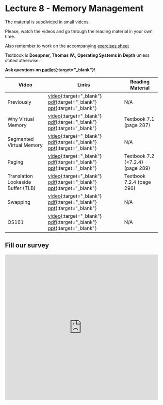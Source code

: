 # Lecture 8 - Memory Management

The material is subdivided in small videos.

Please, watch the videos and go through the reading material in your own time.

Also remember to work on the accompanying [exercises sheet](../exercises/EXERCISES8.html)

Textbook is **Doeppner, Thomas W., Operating Systems in Depth** unless stated otherwise.

**Ask questions on [padlet](https://uob.padlet.org/sanjayrawat/jv0uylswqwh3mga0){:target="_blank"}!**

| Video                   | Links                     |        Reading Material                                                                                                                                                                                      |
|-------------------------|---------------------------|----------------------------------------------------------------------------------------------------------------------------------------------------------------------------------------------|
| Previously | [video](){:target="_blank"}  [pdf](){:target="_blank"}  [ppt](){:target="_blank"}  | N/A |
| Why Virtual Memory | [video](){:target="_blank"}  [pdf](){:target="_blank"}  [ppt](){:target="_blank"}  | Textbook 7.1 (page 287) |
| Segmented Virtual Memory | [video](){:target="_blank"}  [pdf](){:target="_blank"}  [ppt](){:target="_blank"}  | N/A |
| Paging | [video](){:target="_blank"}  [pdf](){:target="_blank"}  [ppt](){:target="_blank"}  | Textbook 7.2 (<7.2.4) (page 289) |
| Translation Lookaside Buffer (TLB) | [video](){:target="_blank"}  [pdf](){:target="_blank"}  [ppt](){:target="_blank"}  | Textbook 7.2.4 (page 296) |
| Swapping | [video](){:target="_blank"}  [pdf](){:target="_blank"}  [ppt](){:target="_blank"}  | N/A |
| OS161 | [video](){:target="_blank"}  [pdf](){:target="_blank"}  [ppt](){:target="_blank"}  | N/A |

## Fill our survey

<iframe width="640px" height= "480px" src= "https://forms.office.com/Pages/ResponsePage.aspx?id=MH_ksn3NTkql2rGM8aQVG5N9pWWUNd5Khd6GR62JgsZUMEZKRUhXRklNT1VKMTJaV0taWkFZUlhPSC4u&embed=true" frameborder= "0" marginwidth= "0" marginheight= "0" style= "border: none; max-width:100%; max-height:100vh" allowfullscreen webkitallowfullscreen mozallowfullscreen msallowfullscreen> </iframe>
